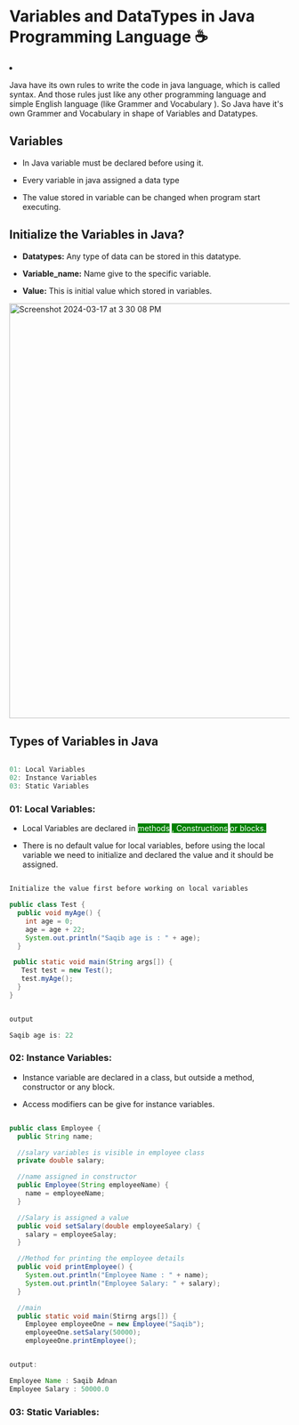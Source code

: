 # Variables and DataTypes in Java Programming Language ☕

<li><p>Java have its own rules to write the code in java language, which is called syntax. And those rules just like any other programming language and simple English language (like Grammer and Vocabulary ). So Java have it's own Grammer and Vocabulary in shape of Variables and Datatypes.</p></li>

<h2>Variables</h2>

<ul>
  <li><p>In Java variable must be declared before using it.</p></li>
  <li><p>Every variable in java assigned a data type</p></li>
  <li><p>The value stored in variable can be changed when program start executing.</p></li>
</ul>

<h2>Initialize the Variables in Java?</h2>

<ul>
  <li><p><strong>Datatypes:</strong> Any type of data can be stored in this datatype.</p></li>
  <li><p><strong>Variable_name:</strong> Name give to the specific variable.</p></li>
  <li><p><strong>Value:</strong> This is initial value which stored in variables.</p></li>
</ul>

<img width="746" alt="Screenshot 2024-03-17 at 3 30 08 PM" src="https://github.com/Saqibadnan0011/Java-Tutorials/assets/79377722/be32bba2-692e-4337-8b2c-7740ff7e41d2">

<h2>Types of Variables in Java</h2>

```java

01: Local Variables
02: Instance Variables
03: Static Variables

```

<h3>01: Local Variables:</h3>

<ul>
  <li>
    <p>Local Variables are declared in 
    <mark style = "background-color: green; color: white;"> methods</mark>
      <mark style= "background-color: green; color: white;">, Constructions</mark>
      <mark style= "background-color: green; color: white;"> or blocks.</mark>
    </p>
  </li>
  <li><p>There is no default value for local variables, before using the local variable we need to initialize and declared the value and it should be assigned.</p></li>
</ul>

```java

Initialize the value first before working on local variables

public class Test {
  public void myAge() {
    int age = 0;
    age = age + 22;
    System.out.println("Saqib age is : " + age);
  }

 public static void main(String args[]) {
   Test test = new Test();
   test.myAge();
  }
}

```

```java

output

Saqib age is: 22

```

<h3>02: Instance Variables:</h3>

<ul>
  <li><p>Instance variable are declared in a class, but outside a method, constructor or any block.</p></li>
  <li><p>Access modifiers can be give for instance variables.</p></li>
</ul>

```java

public class Employee {
  public String name;

  //salary variables is visible in employee class
  private double salary;

  //name assigned in constructor
  public Employee(String employeeName) {
    name = employeeName;
  }

  //Salary is assigned a value
  public void setSalary(double employeeSalary) {
    salary = employeeSalay;
  }

  //Method for printing the employee details
  public void printEmployee() {
    System.out.println("Employee Name : " + name);
    System.out.println("Employee Salary: " + salary);
  }

  //main
  public static void main(Stirng args[]) {
    Employee employeeOne = new Employee("Saqib");
    employeeOne.setSalary(50000);
    employeeOne.printEmployee();

```

```java

output:

Employee Name : Saqib Adnan
Employee Salary : 50000.0

```

<h3>03: Static Variables:</h3>













